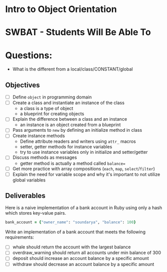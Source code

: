 # Intro to Object Orientation
# SWBAT - Students Will Be Able To
# Questions:
- What is the different from a local/class/CONSTANT/global

## Objectives

- [ ] Define `object` in programming domain
- [ ] Create a class and instantiate an instance of the class
  - a class is a type of object
  - a blueprint for creating objects
- [ ] Explain the difference between a class and an instance
  - an instance is an object created from a blueprint
- [ ] Pass arguments to `new` by defining an initialize method in class
- [ ] Create instance methods
  - Define attribute readers and writers using `attr_` macros
  - setter, getter methods for instance variables
  - try to use instance variables only in initialize and setter/getter
- [ ] Discuss methods as messages
  - getter method is actually a method called `balance=`
- [ ] Get more practice with array compositions (`each`, `map`, `select`/`filter`)
- [ ] Explain the need for variable scope and why it's important to not utilize global variables

## Deliverables

Here is a naive implementation of a bank account in Ruby using only a hash which stores key-value pairs.

```ruby
bank_account = {"owner_name": "soundarya", "balance": 100}
```

Write an implementation of a bank account that meets the following requirements:

- [ ] whale should return the account with the largest balance
- [ ] overdraw_warning should return all accounts under min balance of 300
- [ ] deposit should increase an account balance by a specific amount
- [ ] withdraw should decrease an account balance by a specific amount
